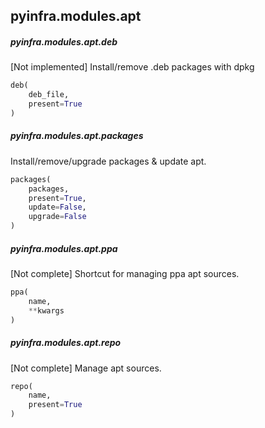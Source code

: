 ## pyinfra.modules.apt


##### pyinfra.modules.apt.deb

[Not implemented] Install/remove .deb packages with dpkg

```py
deb(
    deb_file,
    present=True
)
```


##### pyinfra.modules.apt.packages

Install/remove/upgrade packages & update apt.

```py
packages(
    packages,
    present=True,
    update=False,
    upgrade=False
)
```


##### pyinfra.modules.apt.ppa

[Not complete] Shortcut for managing ppa apt sources.

```py
ppa(
    name,
    **kwargs
)
```


##### pyinfra.modules.apt.repo

[Not complete] Manage apt sources.

```py
repo(
    name,
    present=True
)
```

